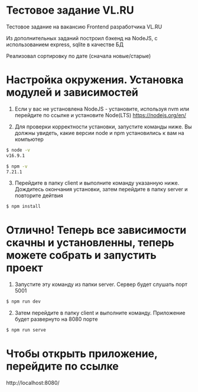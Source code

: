 # Тестовое задание VL.RU
Тестовое задание на вакансию Frontend разработчика VL.RU

Из дополнительных заданий построил бэкенд на NodeJS, с использованием express, sqlite в качестве БД

Реализовал сортировку по дате (сначала новые/старые)

# Настройка окружения. Установка модулей и зависимостей

1. Если у вас не установлена NodeJS - установите, используя nvm или перейдите по ссылке и установите Node(LTS) https://nodejs.org/en/

2. Для проверки корректности установки, запустите команды ниже. Вы должны увидеть, какие версии node и npm установились к вам на компьютер


```sh
$ node -v
v16.9.1

$ npm -v
7.21.1
```

3. Перейдите в папку client и выполните команду указанную ниже. Дождитесь окончания установки, затем перейдите в папку server и повторите дейтвия
```sh
$ npm install
```
# Отлично! Теперь все зависимости скачны и установленны, теперь можете собрать и запустить проект

1. Запустите эту команду из папки server. Сервер будет слушать порт 5001
```sh
$ npm run dev
```
2. Затем перейдите в папку client и выполните команду. Приложение будет развернуто на 8080 порте
```sh
$ npm run serve
```
# Чтобы открыть приложение, перейдите по ссылке 
http://localhost:8080/
